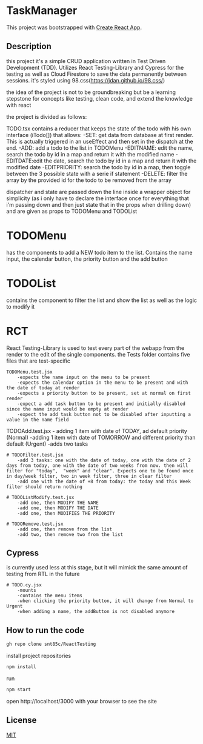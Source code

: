 # TaskManager

This project was bootstrapped with [Create React App](https://github.com/facebook/create-react-app).

## Description

this project it's a simple CRUD application written in Test Driven Development (TDD). Utilizes React Testing-Library and Cypress for the testing as well as Cloud Firestore to save the data permanently between sessions.
it's styled using 98.css(https://jdan.github.io/98.css/)

the idea of the project is not to be groundbreaking but be a learning stepstone for concepts like testing, clean code, and extend the knowledge with react

the project is divided as follows:

TODO.tsx contains a reducer that keeps the state of the todo with his own interface (iTodo[]) that allows:
    -SET: get data from database at first render. This is actually triggered in an useEffect and then set in the dispatch at the end.
    -ADD: add a todo to the list in TODOMenu
    -EDITNAME: edit the name, search the todo by id in a map and return it with the modified name
    -EDITDATE:edit the date, search the todo by id in a map and return it with the modified date
    -EDITPRIORITY: search the todo by id in a map, then toggle between the 3 possible state with a serie if statement
    -DELETE: filter the array by the provided id for the todo to be removed from the array

dispatcher and state are passed down the line inside a wrapper object for simplicity (as i only have to declare the interface once for everything that i'm passing down and then just state that in the props when drilling down) and are given as props to TODOMenu and TODOList

# TODOMenu
has the components to add a NEW todo item to the list. Contains the name input, the calendar button, the priority button and the add button

# TODOList
contains the component to filter the list and show the list as well as the logic to modify it

# RCT
React Testing-Library is used to test every part of the webapp from the render to the edit of the single components. the Tests folder contains five files that are test-specific 

    TODOMenu.test.jsx
        -expects the name input on the menu to be present
        -expects the calendar option in the menu to be present and with the date of today at render
        -expects a priority button to be present, set at normal on first render
        -expect a add task button to be present and initially disabled since the name input would be empty at render
        -expect the add task button not to be disabled after inputting a value in the name field

   TODOAdd.test.jsx
        - adding 1 item with date of TODAY, ad default priority (Normal)
        -adding 1 item with date of TOMORROW and different priority than default (Urgent) 
        -adds two tasks

    # TODOFilter.test.jsx
        -add 3 tasks: one with the date of today, one with the date of 2 days from today, one with the date of two weeks from now. then will filter for "today",  "week" and "clear". Expects one to be found once in day/week filter, two in week filter, three in clear filter
        -add one with the date of +8 from today: the today and this Week filter should return nothing 
    
    # TODOListModify.test.jsx
        -add one, then MODIFY THE NAME
        -add one, then MODIFY THE DATE
        -add one, then MODIFIES THE PRIORITY

    # TODORemove.test.jsx
        -add one, then remove from the list
        -add two, then remove two from the list

## Cypress
is currently used less at this stage, but it will mimick the same amount of testing from RTL in the future

    # TODO.cy.jsx
        -mounts
        -contains the menu items
        -when clicking the priority button, it will change from Normal to Urgent
        -when adding a name, the addButton is not disabled anymore

## How to run the code
 
 ```bash
gh repo clone snt85c/ReactTesting
```

install project repositories 

 ```bash
npm install
```

run

```bash
npm start
```

open http://localhost/3000 with your browser to see the site

## License

[MIT](https://choosealicense.com/licenses/mit/)
